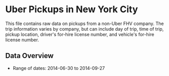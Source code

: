 # Uber Pickups in New York City
This file contains raw data on pickups from a non-Uber FHV company. The trip information varies by company, but can include day of trip, time of trip, pickup location, driver's for-hire license number, and vehicle's for-hire license number.

## Data Overview
* Range of dates: 2014-06-30 to 2014-09-27
